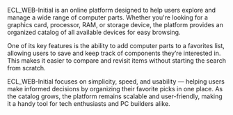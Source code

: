 ECL_WEB-Initial is an online platform designed to help users explore and manage a wide range of computer parts. Whether you're looking for a graphics card, processor, RAM, or storage device, the platform provides an organized catalog of all available devices for easy browsing.

One of its key features is the ability to add computer parts to a favorites list, allowing users to save and keep track of components they’re interested in. This makes it easier to compare and revisit items without starting the search from scratch.

ECL_WEB-Initial focuses on simplicity, speed, and usability — helping users make informed decisions by organizing their favorite picks in one place. As the catalog grows, the platform remains scalable and user-friendly, making it a handy tool for tech enthusiasts and PC builders alike.
